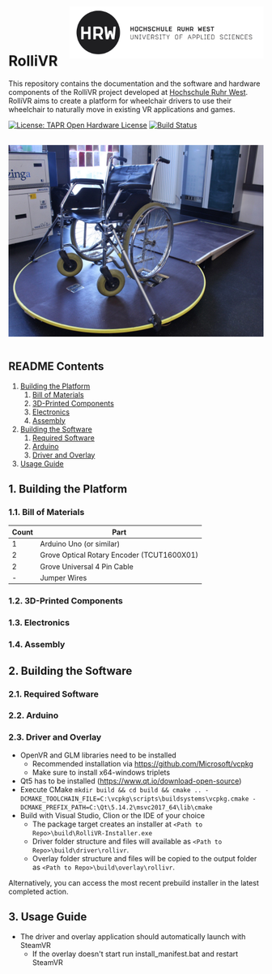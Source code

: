 <img src="/documentation/images/hrw_logo.png" align="right" alt="HRW Logo" width="384"/>
<br/>
<br/>
<br/>

# RolliVR

This repository contains the documentation and the software and hardware components of the RolliVR project developed at [Hochschule Ruhr West](https://www.hochschule-ruhr-west.de/). RolliVR aims to create a platform for wheelchair drivers to use their wheelchair to naturally move in existing VR applications and games.

[![License: TAPR Open Hardware License](https://img.shields.io/badge/License-TAPR_Open_Hardware_License-blue)](https://creativecommons.org/licenses/by/4.0/)
[![Build Status](https://github.com/henriheimann/rollivr/workflows/build/badge.svg)](https://github.com/henriheimann/rollivr/actions)

</br>

<img src="/documentation/images/platform.jpg" align="center" alt="Platform" width="600"/>

</br>
</br>

## README Contents

1. [Building the Platform](#1.-building-the-platform)
    1. [Bill of Materials](#1.1.-bill-of-materials)
    2. [3D-Printed Components](#1.2.-3D-Printed-Components)
    3. [Electronics](#1.3.-electronics)
    4. [Assembly](#1.4.assembly)
2. [Building the Software](#2.-building-the-software)
    1. [Required Software](#2.1.-erequired-softwar)
    2. [Arduino](#2.2.-arduino)
    3. [Driver and Overlay](#2.3.-driver-and-overlay)
3. [Usage Guide](#3.-usage-guide)

## 1. Building the Platform

### 1.1. Bill of Materials

| Count | Part |
| - | - |
| 1 | Arduino Uno (or similar) |
| 2 | Grove Optical Rotary Encoder (TCUT1600X01) |
| 2 | Grove Universal 4 Pin Cable |
| - | Jumper Wires |


### 1.2. 3D-Printed Components

### 1.3. Electronics    

### 1.4. Assembly


## 2. Building the Software

### 2.1. Required Software

### 2.2. Arduino

### 2.3. Driver and Overlay

- OpenVR and GLM libraries need to be installed
    - Recommended installation via https://github.com/Microsoft/vcpkg
    - Make sure to install x64-windows triplets
- Qt5 has to be installed (https://www.qt.io/download-open-source)
- Execute CMake `mkdir build && cd build && cmake .. -DCMAKE_TOOLCHAIN_FILE=C:\vcpkg\scripts\buildsystems\vcpkg.cmake -DCMAKE_PREFIX_PATH=C:\Qt\5.14.2\msvc2017_64\lib\cmake`
- Build with Visual Studio, Clion or the IDE of your choice
    - The package target creates an installer at `<Path to Repo>\build\RolliVR-Installer.exe`
	- Driver folder structure and files will available as `<Path to Repo>\build\driver\rollivr`.
	- Overlay folder structure and files will be copied to the output folder as `<Path to Repo>\build\overlay\rollivr`.
	
Alternatively, you can access the most recent prebuild installer in the latest completed action.

## 3. Usage Guide

- The driver and overlay application should automatically launch with SteamVR
    - If the overlay doesn't start run install_manifest.bat and restart SteamVR

